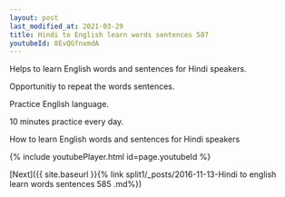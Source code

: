 ```yaml
---
layout: post
last_modified_at: 2021-03-29
title: Hindi to English learn words sentences 587 
youtubeId: 8EvQGfnxmdA
---
```

 
 
Helps to learn English words and sentences for Hindi speakers.

Opportunitiy to repeat the words sentences. 

Practice English language. 
 
10 minutes practice every day. 
 
How to learn English words and sentences for Hindi speakers 
 
{% include youtubePlayer.html id=page.youtubeId %}
 
 
[Next]({{ site.baseurl }}{% link  split1/_posts/2016-11-13-Hindi to english learn words sentences 585 .md%})
 
